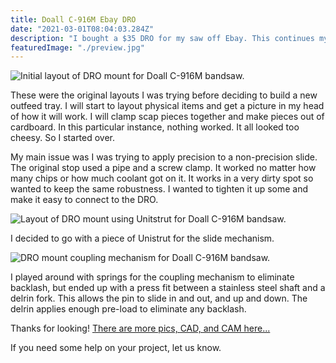 ```yaml
---
title: Doall C-916M Ebay DRO
date: "2021-03-01T08:04:03.284Z"
description: "I bought a $35 DRO for my saw off Ebay. This continues my install..."
featuredImage: "./preview.jpg"
---
```


<img class="blog-img" src="https://circuit-case-blog.s3-us-west-1.amazonaws.com/2021-03-08-dro/initial_layout.jpg" alt="Initial layout of DRO mount for Doall C-916M bandsaw."><br/>

These were the original layouts I was trying before deciding to build a new outfeed tray. I will start to layout physical items and get a picture in my head of how it will work. I will clamp scap pieces together and make pieces out of cardboard. In this particular instance, nothing worked. It all looked too cheesy. So I started over.

My main issue was I was trying to apply precision to a non-precision slide. The original stop used a pipe and a screw clamp. It worked no matter how many chips or how much coolant got on it. It works in a very dirty spot so wanted to keep the same robustness. I wanted to tighten it up some and make it easy to connect to the DRO.

<img class="blog-img" src="https://circuit-case-blog.s3-us-west-1.amazonaws.com/2021-03-08-dro/DRO_movement.gif" alt="Layout of DRO mount using Unitstrut for Doall C-916M bandsaw."><br/>

I decided to go with a piece of Unistrut for the slide mechanism.

<img class="blog-img" src="https://circuit-case-blog.s3-us-west-1.amazonaws.com/2021-03-08-dro/DRO_coupling_mechanism.jpg" alt="DRO mount coupling mechanism for Doall C-916M bandsaw."><br/>

I played around with springs for the coupling mechanism to eliminate backlash, but ended up with a press fit between a stainless steel shaft and a delrin fork. This allows the pin to slide in and out, and up and down. The delrin applies enough pre-load to eliminate any backlash.

Thanks for looking! <a href="https://cad.onshape.com/documents/0a3c7bbc668118fd755ab87e/w/4a038c6919d2e92fcc1d24bc/e/603e9c5db290b9b7e7c22192" target="_blank" rel="noopener noreferrer">There are more pics, CAD, and CAM here...</a>

If you need some help on your project, let us know.
